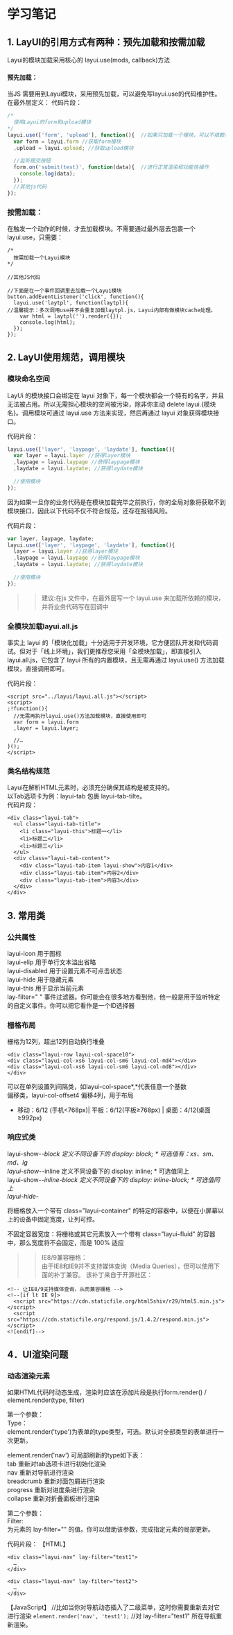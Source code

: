 # 学习笔记
## 1.	LayUI的引用方式有两种：预先加载和按需加载

Layui的模块加载采用核心的 layui.use(mods, callback)方法

#### 预先加载：  
当JS 需要用到Layui模块，采用预先加载，可以避免写layui.use的代码维护性。  
在最外层定义： 
代码片段：
```javascript
/*
  使用Layui的form和upload模块
*/
layui.use(['form', 'upload'], function(){  //如果只加载一个模块，可以不填数组。如：layui.use('form')
  var form = layui.form //获取form模块
  ,upload = layui.upload; //获取upload模块
  
  //监听提交按钮
  form.on('submit(test)', function(data){  //进行正常渲染和功能性操作
    console.log(data);
  });
  //其他js代码
});
```

### 按需加载：
在触发一个动作的时候，才去加载模块。不需要通过最外层去包裹一个layui.use，只需要：  
```javasript
/*
  按需加载一个Layui模块
*/
 
//其他JS代码
 
//下面是在一个事件回调里去加载一个Layui模块
button.addEventListener('click', function(){
  layui.use('laytpl', function(laytpl){ 
//温馨提示：多次调用use并不会重复加载laytpl.js，Layui内部有做模块cache处理。
    var html = laytpl('').render({});
    console.log(html);
  });
});
```

## 2.	LayUI使用规范，调用模块
### 模块命名空间
LayUi 的模块接口会绑定在 layui 对象下，每一个模块都会一个特有的名字，并且无法被占用。所以无需担心模块的空间被污染，除非你主动 delete layui.{模块名}。调用模块可通过 layui.use 方法来实现，然后再通过 layui 对象获得模块接口。

代码片段：
```javascript
layui.use(['layer', 'laypage', 'laydate'], function(){
  var layer = layui.layer //获得layer模块
  ,laypage = layui.laypage //获得laypage模块
  ,laydate = layui.laydate; //获得laydate模块
  
  //使用模块
});
```

因为如果一旦你的业务代码是在模块加载完毕之前执行，你的全局对象将获取不到模块接口，因此以下代码不仅不符合规范，还存在报错风险。  

代码片段：
```javascript
var layer, laypage, laydate;
layui.use(['layer', 'laypage', 'laydate'], function(){
  layer = layui.layer //获得layer模块
  ,laypage = layui.laypage //获得laypage模块
  ,laydate = layui.laydate; //获得laydate模块
  
  //使用模块
});   
 ```
>> 建议:在js 文件中，在最外层写一个 layui.use 来加载所依赖的模块，并将业务代码写在回调中

### 全模块加载layui.all.js
事实上 layui 的「模块化加载」十分适用于开发环境，它方便团队开发和代码调试。但对于「线上环境」，我们更推荐您采用「全模块加载」，即直接引入 layui.all.js，它包含了 layui 所有的内置模块，且无需再通过 layui.use() 方法加载模块，直接调用即可。  

代码片段：
```
<script src="../layui/layui.all.js"></script>  
<script>
;!function(){
  //无需再执行layui.use()方法加载模块，直接使用即可
  var form = layui.form
  ,layer = layui.layer;
  
  //…
}();
</script> 
```
### 类名结构规范
Layui在解析HTML元素时，必须充分确保其结构是被支持的。  
以Tab选项卡为例：layui-tab 包裹 layui-tab-tilte。  
代码片段：
```
<div class="layui-tab">
  <ul class="layui-tab-title">
    <li class="layui-this">标题一</li>
    <li>标题二</li>
    <li>标题三</li>
  </ul>
  <div class="layui-tab-content">
    <div class="layui-tab-item layui-show">内容1</div>
    <div class="layui-tab-item">内容2</div>
    <div class="layui-tab-item">内容3</div>
  </div>
</div>
```

## 3.	常用类

### 公共属性  
layui-icon	用于图标  
layui-elip	用于单行文本溢出省略  
layui-disabled	用于设置元素不可点击状态  
layui-hide	用于隐藏元素  
layui-this 用于显示当前元素  
lay-filter=" "	事件过滤器。你可能会在很多地方看到他，他一般是用于监听特定的自定义事件。你可以把它看作是一个ID选择器

### 栅格布局
栅格为12列，超出12列自动换行堆叠  
```
<div class="layui-row layui-col-space10">  
<div class="layui-col-xs6 layui-col-sm6 layui-col-md4"></div>  
<div class="layui-col-xs6 layui-col-sm6 layui-col-md8"></div>  
</div>
```
可以在单列设置列间隔类，如layui-col-space*,*代表任意一个基数    
偏移类，layui-col-offset4  偏移4列，用于布局    
* 移动：6/12 (手机<768px)| 平板：6/12(平板≥768px) | 桌面：4/12(桌面≥992px)  

### 响应式类
layui-show-*-block	定义不同设备下的 display: block; * 可选值有：xs、sm、md、lg  
layui-show-*-inline	定义不同设备下的 display: inline; * 可选值同上  
layui-show-*-inline-block	定义不同设备下的 display: inline-block; * 可选值同上  
layui-hide-*  

将栅格放入一个带有 class="layui-container" 的特定的容器中，以便在小屏幕以上的设备中固定宽度，让列可控。  

不固定容器宽度：将栅格或其它元素放入一个带有 class="layui-fluid" 的容器中，那么宽度将不会固定，而是 100% 适应  


>>  IE8/9兼容栅格：  
>> 由于IE8和IE9并不支持媒体查询（Media Queries），但可以使用下面的补丁兼容。
>> 该补丁来自于开源社区：
```
<!-- 让IE8/9支持媒体查询，从而兼容栅格 -->
<!--[if lt IE 9]>
  <script src="https://cdn.staticfile.org/html5shiv/r29/html5.min.js"></script>
  <script src="https://cdn.staticfile.org/respond.js/1.4.2/respond.min.js"></script>
<![endif]-->
```

## 4．UI渲染问题

### 动态渲染元素
如果HTML代码时动态生成，渲染时应该在添加片段是执行form.render() / element.render(type, filter)

第一个参数：  
Type：  
element.render('type')为表单的type类型，可选。默认对全部类型的表单进行一次更新。  

element.render('nav') 可局部刷新的type如下表：  
tab	重新对tab选项卡进行初始化渲染  
nav	重新对导航进行渲染  
breadcrumb	重新对面包屑进行渲染  
progress	重新对进度条进行渲染  
collapse	重新对折叠面板进行渲染  

第二个参数：  
Filter:  
为元素的 lay-filter="" 的值。你可以借助该参数，完成指定元素的局部更新。  

代码片段：
【HTML】
```
<div class="layui-nav" lay-filter="test1">
  …
</div>
 
<div class="layui-nav" lay-filter="test2">
  …
</div>
```      
【JavaScript】
//比如当你对导航动态插入了二级菜单，这时你需要重新去对它进行渲染
`element.render('nav', 'test1');` //对 lay-filter="test1" 所在导航重新渲染。
 
